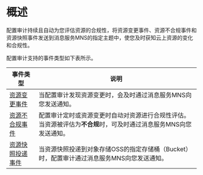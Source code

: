 # 概述

配置审计持续且自动为您评估资源的合规性，将资源变更事件、资源不合规事件和资源快照事件发送到消息服务MNS的指定主题中，使您及时获知云上资源的变化和合规性。

配置审计支持的事件类型如下表所示。

|事件类型|说明|
|----|--|
|[资源变更事件](/cn.zh-CN/资源事件/事件类型/资源变更事件.md)|当配置审计发现资源变更时，会及时通过消息服务MNS向您发送通知。|
|[资源不合规事件](/cn.zh-CN/资源事件/事件类型/资源合规事件.md)|配置审计定时或资源变更时自动对资源进行合规性评估。当资源被评估为**不合规**时，可及时通过消息服务MNS向您发送通知。|
|[资源快照投递事件](/cn.zh-CN/资源事件/事件类型/资源快照投递事件.md)|当资源快照投递到对象存储OSS的指定存储桶（Bucket）时，配置审计通过消息服务MNS向您发送通知。|

